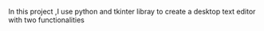 In this project ,I use python and tkinter libray to create a desktop text editor with two functionalities 
